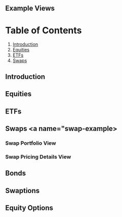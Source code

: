 
Example Views
-------------

# Table of Contents
1. [Introduction](#introduction)
2. [Equities](#equity-example)
3. [ETFs](#etf-example)
4. [Swaps](#swap-example)

## Introduction <a name="introduction"></a>
## Equities <a name="equity-example"></a>
## ETFs <a name="etf-example"></a>
## Swaps <a name="swap-example></a>
  ### Swap Portfolio View
  ### Swap Pricing Details View
## Bonds
## Swaptions
## Equity Options
